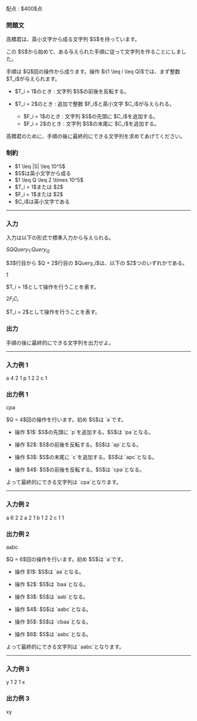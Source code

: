 
<div>

<span>

<span>

<p>
配点 : $400$点
</p>

<div>

<section>

### **問題文**

<p>
高橋君は、英小文字から成る文字列 $S$を持っています。
</p>

<p>
この $S$から始めて、ある与えられた手順に従って文字列を作ることにしました。
</p>

<p>
手順は $Q$回の操作から成ります。操作 $i(1 \leq i \leq Q)$では、まず整数 $T_i$が与えられます。
</p>

<ul>

<li>

<p>
$T_i = 1$のとき : 文字列 $S$の前後を反転する。
</p>

</li>

<li>

<p>
$T_i = 2$のとき : 追加で整数 $F_i$と英小文字 $C_i$が与えられる。
</p>

<ul>

<li>
$F_i = 1$のとき : 文字列 $S$の先頭に $C_i$を追加する。
</li>

<li>
$F_i = 2$のとき : 文字列 $S$の末尾に $C_i$を追加する。
</li>

</ul>

</li>

</ul>

<p>
高橋君のために、手順の後に最終的にできる文字列を求めてあげてください。
</p>

</section>

</div>

<div>

<section>

### **制約**

<ul>

<li>
$1 \leq |S| \leq 10^5$
</li>

<li>
$S$は英小文字から成る
</li>

<li>
$1 \leq Q \leq 2 \times 10^5$
</li>

<li>
$T_i = 1$または $2$
</li>

<li>
$F_i = 1$または $2$
</li>

<li>
$C_i$は英小文字である
</li>

</ul>

</section>

</div>

---

<div>

<div>

<section>

### **入力**

<p>
入力は以下の形式で標準入力から与えられる。
</p>

<div>

$S$$Q$$Query_1$$:$$Query_Q$
</div>

<p>
$3$行目から $Q + 2$行目の $Query_i$は、以下の $2$つのいずれかである。
</p>

<div>

$1$
</div>

<p>
$T_i = 1$として操作を行うことを表す。
</p>

<div>

$2$$F_i$$C_i$
</div>

<p>
$T_i = 2$として操作を行うことを表す。
</p>

</section>

</div>

<div>

<section>

### **出力**

<p>
手順の後に最終的にできる文字列を出力せよ。
</p>

</section>

</div>

</div>

---

<div>

<section>

### **入力例 1**

<div>

a
4
2 1 p
1
2 2 c
1

</div>

</section>

</div>

<div>

<section>

### **出力例 1**

<div>

cpa

</div>

<p>
$Q = 4$回の操作を行います。初め $S$は `a`です。
</p>

<ul>

<li>

<p>
操作 $1$: $S$の先頭に `p`を追加する。$S$は `pa`となる。
</p>

</li>

<li>

<p>
操作 $2$: $S$の前後を反転する。$S$は `ap`となる。
</p>

</li>

<li>

<p>
操作 $3$: $S$の末尾に `c`を追加する。$S$は `apc`となる。
</p>

</li>

<li>

<p>
操作 $4$: $S$の前後を反転する。$S$は `cpa`となる。
</p>

</li>

</ul>

<p>
よって最終的にできる文字列は `cpa`となります。
</p>

</section>

</div>

---

<div>

<section>

### **入力例 2**

<div>

a
6
2 2 a
2 1 b
1
2 2 c
1
1

</div>

</section>

</div>

<div>

<section>

### **出力例 2**

<div>

aabc

</div>

<p>
$Q = 6$回の操作を行います。初め $S$は `a`です。
</p>

<ul>

<li>

<p>
操作 $1$: $S$は `aa`となる。
</p>

</li>

<li>

<p>
操作 $2$: $S$は `baa`となる。
</p>

</li>

<li>

<p>
操作 $3$: $S$は `aab`となる。
</p>

</li>

<li>

<p>
操作 $4$: $S$は `aabc`となる。
</p>

</li>

<li>

<p>
操作 $5$: $S$は `cbaa`となる。
</p>

</li>

<li>

<p>
操作 $6$: $S$は `aabc`となる。
</p>

</li>

</ul>

<p>
よって最終的にできる文字列は `aabc`となります。
</p>

</section>

</div>

---

<div>

<section>

### **入力例 3**

<div>

y
1
2 1 x

</div>

</section>

</div>

<div>

<section>

### **出力例 3**

<div>

xy

</div>

</section>

</div>

</span>

</span>

</div>
